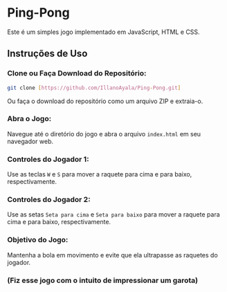 # Ping-Pong

Este é um simples jogo implementado em JavaScript, HTML e CSS.

## Instruções de Uso

### Clone ou Faça Download do Repositório:

```bash
git clone [https://github.com/IllanoAyala/Ping-Pong.git]
```

Ou faça o download do repositório como um arquivo ZIP e extraia-o.

### Abra o Jogo:

Navegue até o diretório do jogo e abra o arquivo `index.html` em seu navegador web.

### Controles do Jogador 1:

Use as teclas `W` e `S` para mover a raquete para cima e para baixo, respectivamente.

### Controles do Jogador 2:

Use as setas `Seta para cima` e `Seta para baixo` para mover a raquete para cima e para baixo, respectivamente.

### Objetivo do Jogo:

Mantenha a bola em movimento e evite que ela ultrapasse as raquetes do jogador.

### (Fiz esse jogo com o intuito de impressionar um garota)
